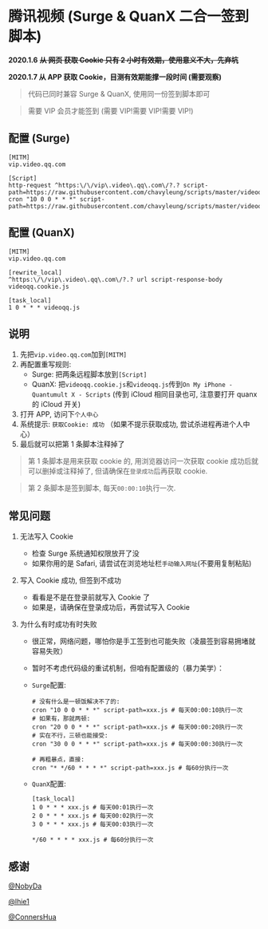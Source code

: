 # 腾讯视频 (Surge & QuanX 二合一签到脚本)

**2020.1.6** **~~从 网页 获取 Cookie 只有 2 小时有效期，使用意义不大，先弃坑~~**

**2020.1.7 从 APP 获取 Cookie，目测有效期能撑一段时间 (需要观察)**

> 代码已同时兼容 Surge & QuanX, 使用同一份签到脚本即可

> 需要 VIP 会员才能签到 (需要 VIP!需要 VIP!需要 VIP!)

## 配置 (Surge)

```properties
[MITM]
vip.video.qq.com

[Script]
http-request ^https:\/\/vip\.video\.qq\.com\/?.? script-path=https://raw.githubusercontent.com/chavyleung/scripts/master/videoqq/videoqq.cookie.js
cron "10 0 0 * * *" script-path=https://raw.githubusercontent.com/chavyleung/scripts/master/videoqq/videoqq.js
```

## 配置 (QuanX)

```properties
[MITM]
vip.video.qq.com

[rewrite_local]
^https:\/\/vip\.video\.qq\.com\/?.? url script-response-body videoqq.cookie.js

[task_local]
1 0 * * * videoqq.js
```

## 说明

1. 先把`vip.video.qq.com`加到`[MITM]`
2. 再配置重写规则:
   - Surge: 把两条远程脚本放到`[Script]`
   - QuanX: 把`videoqq.cookie.js`和`videoqq.js`传到`On My iPhone - Quantumult X - Scripts` (传到 iCloud 相同目录也可, 注意要打开 quanx 的 iCloud 开关)
3. 打开 APP, 访问下`个人中心`
4. 系统提示: `获取Cookie: 成功` （如果不提示获取成功, 尝试杀进程再进个人中心）
5. 最后就可以把第 1 条脚本注释掉了

> 第 1 条脚本是用来获取 cookie 的, 用浏览器访问一次获取 cookie 成功后就可以删掉或注释掉了, 但请确保在`登录成功`后再获取 cookie.

> 第 2 条脚本是签到脚本, 每天`00:00:10`执行一次.

## 常见问题

1. 无法写入 Cookie

   - 检查 Surge 系统通知权限放开了没
   - 如果你用的是 Safari, 请尝试在浏览地址栏`手动输入网址`(不要用复制粘贴)

2. 写入 Cookie 成功, 但签到不成功

   - 看看是不是在登录前就写入 Cookie 了
   - 如果是，请确保在登录成功后，再尝试写入 Cookie

3. 为什么有时成功有时失败

   - 很正常，网络问题，哪怕你是手工签到也可能失败（凌晨签到容易拥堵就容易失败）
   - 暂时不考虑代码级的重试机制，但咱有配置级的（暴力美学）：

   - `Surge`配置:

     ```properties
     # 没有什么是一顿饭解决不了的:
     cron "10 0 0 * * *" script-path=xxx.js # 每天00:00:10执行一次
     # 如果有，那就两顿:
     cron "20 0 0 * * *" script-path=xxx.js # 每天00:00:20执行一次
     # 实在不行，三顿也能接受:
     cron "30 0 0 * * *" script-path=xxx.js # 每天00:00:30执行一次

     # 再粗暴点，直接:
     cron "* */60 * * * *" script-path=xxx.js # 每60分执行一次
     ```

   - `QuanX`配置:

     ```properties
     [task_local]
     1 0 * * * xxx.js # 每天00:01执行一次
     2 0 * * * xxx.js # 每天00:02执行一次
     3 0 * * * xxx.js # 每天00:03执行一次

     */60 * * * * xxx.js # 每60分执行一次
     ```

## 感谢

[@NobyDa](https://github.com/NobyDa)

[@lhie1](https://github.com/lhie1)

[@ConnersHua](https://github.com/ConnersHua)
